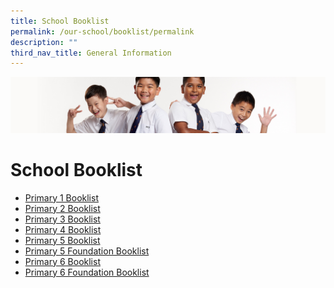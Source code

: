 ```yaml
---
title: School Booklist
permalink: /our-school/booklist/permalink
description: ""
third_nav_title: General Information
---
```

![](/images/Sub-banner2.jpg)

School Booklist
===============

* [Primary 1 Booklist](/files/ACJ%20P1%202022.pdf)
* [Primary 2 Booklist](/files/ACJ%20P2%202022.pdf) 
* [Primary 3 Booklist](/files/ACJ%20P3%202022.pdf) 
* [Primary 4 Booklist](/files/ACJ%20P4%202022.pdf) 
* [Primary 5 Booklist](/files/ACJ%20P5%202022.pdf)
* [Primary 5 Foundation Booklist](/files/ACJ%20P5F%202022.pdf)
* [Primary 6 Booklist](/files/ACJ%20P6%202022.pdf)
* [Primary 6 Foundation Booklist](/files/ACJ%20P6F%202022.pdf)
